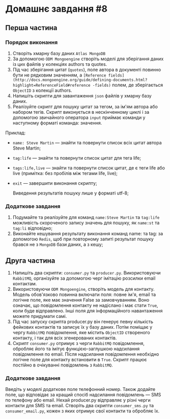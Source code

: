 # Домашнє завдання #8
## Перша частина
### Порядок виконання
1. Створіть хмарну базу даних `Atlas MongoDB`
2. За допомогою `ODM Mongoengine` створіть моделі для зберігання даних із цих файлів у колекціях authors та quotes.
3. Під час зберігання цитат (`quotes`), поле автора в документі повинно бути не рядковим значенням, а `[Reference fields](http://docs.mongoengine.org/guide/defining-documents.html?highlight=ReferenceField#reference -fields)` полем, де зберігається `ObjectID` з колекції authors.
4. Напишіть скрипти для завантаження `json` файлів у хмарну базу даних.
5. Реалізуйте скрипт для пошуку цитат за тегом, за ім'ям автора або набором тегів. Скрипт виконується в нескінченному циклі і за допомогою звичайного оператора `input` приймає команди у наступному форматі команда: значення.

Приклад:
* `name: Steve Martin` — знайти та повернути список всіх цитат автора Steve Martin;
* `tag:life` — знайти та повернути список цитат для тега life;
* `tags:life,live` — знайти та повернути список цитат, де є теги life або live (примітка: без пробілів між тегами life, live);
* `exit` — завершити виконання скрипту;


    Виведення результатів пошуку лише у форматі utf-8;

### Додаткове завдання
1. Подумайте та реалізуйте для команд `name:Steve Martin` та `tag:life` можливість скороченого запису значень для пошуку, як `name:st` та `tag:li` відповідно;
2. Виконайте кешування результату виконання команд name: та tag: за допомогою `Redis`, щоб при повторному запиті результат пошуку брався не з `MongoDB` бази даних, а з кешу;

## Друга частина
1. Напишіть два скрипти: `consumer.py` та `producer.py`. Використовуючи `RabbitMQ`, організуйте за допомогою черг імітацію розсилки email контактам.
2. Використовуючи `ODM Mongoengine`, створіть модель для контакту. Модель обов'язково повинна включати поля: повне ім'я, email та логічне поле, яке має значення False за замовчуванням. Воно означає, що повідомлення контакту не надіслано і має стати `True`, коли буде відправлено. Інші поля для інформаційного навантаження можете придумати самі.
3. Під час запуску скрипта producer.py він генерує певну кількість фейкових контактів та записує їх у базу даних. Потім поміщає у чергу `RabbitMQ` повідомлення, яке містить `ObjectID` створеного контакту, і так для всіх згенерованих контактів.
4. Скрипт `consumer.py` отримує з черги `RabbitMQ` повідомлення, обробляє його та імітує функцією-заглушкою надсилання повідомлення по email. Після надсилання повідомлення необхідно логічне поле для контакту встановити в `True`. Скрипт працює постійно в очікуванні повідомлень з `RabbitMQ`.

### Додаткове завдання
Введіть у моделі додаткове поле телефонний номер. Також додайте поле, що відповідає за кращий спосіб надсилання повідомлень — SMS по телефону або email. Нехай producer.py відправляє у різні черги контакти для SMS та email. Створіть два скрипти `consumer_sms.py` та `consumer_email.py`, кожен з яких отримує свої контакти та обробляє їх.